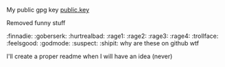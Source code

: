My public gpg key [public.key](https://raw.githubusercontent.com/M2rsh/M2rsh/main/PUBLIC.key)

Removed funny stuff

:finnadie: :goberserk: :hurtrealbad: :rage1: :rage2: :rage3: :rage4: :trollface: :feelsgood: :godmode: :suspect: :shipit: why are these on github wtf

I'll create a proper readme when I will have an idea (never)
